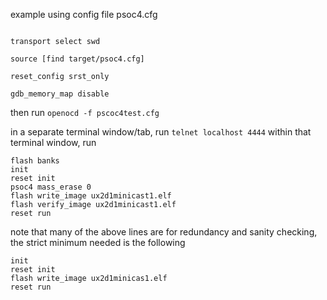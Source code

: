 example using config file psoc4.cfg
```source [find interface/cmsis-dap.cfg]

transport select swd

source [find target/psoc4.cfg]

reset_config srst_only

gdb_memory_map disable
```

then run `openocd -f pscoc4test.cfg`

in a separate terminal window/tab, run `telnet localhost 4444`
within that terminal window, run
```
flash banks
init
reset init
psoc4 mass_erase 0
flash write_image ux2d1minicast1.elf
flash verify_image ux2d1minicast1.elf
reset run

```


note that many of the above lines are for redundancy and sanity checking, the strict minimum needed is the following
```
init
reset init
flash write_image ux2d1minicas1.elf
reset run

```
